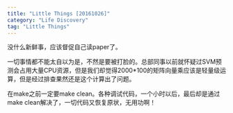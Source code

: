 ```yaml
---
title: "Little Things [20161026]"
category: "Life Discovery"
tag: "Little Things"
---
```


没什么新鲜事，应该督促自己读paper了。

一切事情都不能太自以为是，不然是要被打脸的。总部同事以前就怀疑过SVM预测会占用大量CPU资源，但是我们却觉得2000*100的矩阵向量乘应该是轻量级运算，但是经过排查果然还是这个计算出了问题。

在make之前一定要make clean。各种调试代码，一个小时以后，最后却是通过make clean解决了，一切代码又恢复原状，无用功啊！